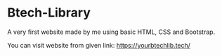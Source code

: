 # Btech-Library
A very first website made by me using basic HTML, CSS and Bootstrap.

You can visit website from given link:
https://yourbtechlib.tech/
